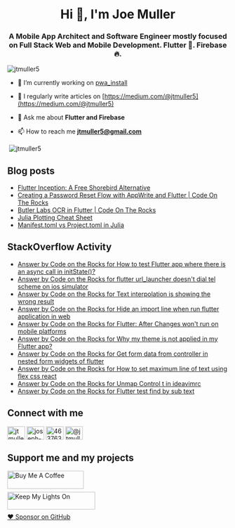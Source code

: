 <h1 align="center">Hi 👋, I'm Joe Muller</h1>
<h3 align="center">A Mobile App Architect and Software Engineer mostly focused on Full Stack Web and Mobile Development. Flutter 💙. Firebase 🔥.</h3>

<p align="left"> <img src="https://komarev.com/ghpvc/?username=jtmuller5&label=Profile%20views&color=0e75b6&style=flat" alt="jtmuller5" /> </p>

- 🔭 I’m currently working on [pwa_install](https://github.com/jtmuller5/pwa_install)

- 📝 I regularly write articles on [https://medium.com/@jtmuller5](https://medium.com/@jtmuller5)

- 💬 Ask me about **Flutter and Firebase**

- 📫 How to reach me **jtmuller5@gmail.com**
<p>&nbsp;<img align="center" src="https://github-readme-stats.vercel.app/api?username=jtmuller5&show_icons=true&locale=en" alt="jtmuller5" /></p>


## Blog posts
<!-- MEDIUM-STORY-LIST:START -->
- [Flutter Inception: A Free Shorebird Alternative](https://jtmuller5.medium.com/flutter-inception-18e2e8217fb?source=rss-832e1120db1f------2)
- [Creating a Password Reset Flow with AppWrite and Flutter | Code On The Rocks](https://jtmuller5.medium.com/creating-a-password-reset-flow-with-appwrite-and-flutter-code-on-the-rocks-9db556be3cb7?source=rss-832e1120db1f------2)
- [Butler Labs OCR in Flutter | Code On The Rocks](https://jtmuller5.medium.com/butler-labs-ocr-in-flutter-code-on-the-rocks-423518f2713a?source=rss-832e1120db1f------2)
- [Julia Plotting Cheat Sheet](https://jtmuller5.medium.com/julia-plotting-cheat-sheet-fc67086f8c17?source=rss-832e1120db1f------2)
- [Manifest.toml vs Project.toml in Julia](https://jtmuller5.medium.com/manifest-toml-vs-project-toml-in-julia-21ecbad6f92f?source=rss-832e1120db1f------2)
<!-- MEDIUM-STORY-LIST:END -->

## StackOverflow Activity
<!-- STACKOVERFLOW:START -->
- [Answer by Code on the Rocks for How to test Flutter app where there is an async call in initState&lpar;&rpar;?](https://stackoverflow.com/questions/53511473/how-to-test-flutter-app-where-there-is-an-async-call-in-initstate/76957293#76957293)
- [Answer by Code on the Rocks for flutter url_launcher doesn&#39;t dial tel scheme on ios simulator](https://stackoverflow.com/questions/76957190/flutter-url-launcher-doesnt-dial-tel-scheme-on-ios-simulator/76957257#76957257)
- [Answer by Code on the Rocks for Text interpolation is showing the wrong result](https://stackoverflow.com/questions/76957220/text-interpolation-is-showing-the-wrong-result/76957240#76957240)
- [Answer by Code on the Rocks for Hide an import line when run flutter application in web](https://stackoverflow.com/questions/76944169/hide-an-import-line-when-run-flutter-application-in-web/76946724#76946724)
- [Answer by Code on the Rocks for Flutter: After Changes won&#39;t run on mobile platforms](https://stackoverflow.com/questions/76941430/flutter-after-changes-wont-run-on-mobile-platforms/76941742#76941742)
- [Answer by Code on the Rocks for Why my theme is not applied in my Flutter app?](https://stackoverflow.com/questions/76934871/why-my-theme-is-not-applied-in-my-flutter-app/76935004#76935004)
- [Answer by Code on the Rocks for Get form data from controller in nested form widgets of flutter](https://stackoverflow.com/questions/76934881/get-form-data-from-controller-in-nested-form-widgets-of-flutter/76934979#76934979)
- [Answer by Code on the Rocks for How to set maximum line of text using flex css react](https://stackoverflow.com/questions/72228723/how-to-set-maximum-line-of-text-using-flex-css-react/76902279#76902279)
- [Answer by Code on the Rocks for Unmap Control t in ideavimrc](https://stackoverflow.com/questions/75215579/unmap-control-t-in-ideavimrc/76812093#76812093)
- [Answer by Code on the Rocks for Flutter test find by sub text](https://stackoverflow.com/questions/62153280/flutter-test-find-by-sub-text/76807728#76807728)
<!-- STACKOVERFLOW:END -->

## Connect with me
<p align="left">
<a href="https://twitter.com/CodeOnTheRocks_" target="_blank"><img align="center" src="https://raw.githubusercontent.com/rahuldkjain/github-profile-readme-generator/master/src/images/icons/Social/twitter.svg" alt="jtmuller5" height="30" width="40" /></a>
<a href="https://linkedin.com/in/joseph-muller-iii-59671a10a" target="_blank"><img align="center" src="https://raw.githubusercontent.com/rahuldkjain/github-profile-readme-generator/master/src/images/icons/Social/linked-in-alt.svg" alt="joseph-muller-iii-59671a10a" height="30" width="40" /></a>
<a href="https://stackoverflow.com/users/12806961" target="_blank"><img align="center" src="https://raw.githubusercontent.com/rahuldkjain/github-profile-readme-generator/master/src/images/icons/Social/stack-overflow.svg" alt="4637638" height="30" width="40" /></a>
<a href="https://medium.com/@jtmuller5" target="_blank"><img align="center" src="https://raw.githubusercontent.com/rahuldkjain/github-profile-readme-generator/master/src/images/icons/Social/medium.svg" alt="@jtmuller5" height="30" width="40" /></a>
</p>

## Support me and my projects

<a href="https://buymeacoffee.com/mullr" target="_blank"><img align="left" src="https://cdn.buymeacoffee.com/buttons/default-orange.png" alt="Buy Me A Coffee" height="41" width="174"></a>
<br>
<br>

<a href="https://keepmylightson.xyz/support/joemuller" target="_blank"><img align="left" src="https://cdn.jsdelivr.net/gh/jtmuller5/strike/socials/Keep My Lights On BWY.png" alt="Keep My Lights On" height="40" width="200"></a>
<br>
<br>

[:heart: Sponsor on GitHub](https://github.com/sponsors/jtmuller5) 
